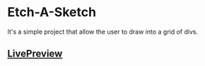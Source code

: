 <h1>Etch-A-Sketch</h1>
<p>It's a simple project that allow the user to draw into a grid of divs.</p>
<h2><a href="https://p01234.github.io/etch-a-sketch/">LivePreview</a></h2>

